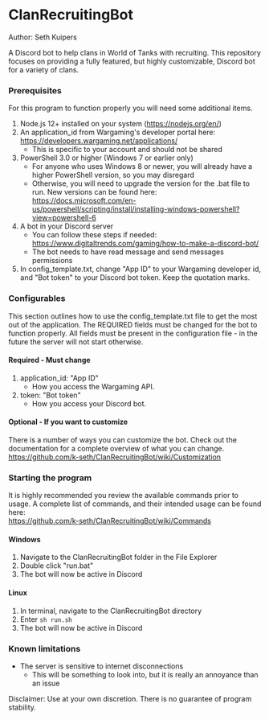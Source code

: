 # ClanRecruitingBot
Author: Seth Kuipers

A Discord bot to help clans in World of Tanks with recruiting. This repository focuses on providing a fully featured, but highly customizable, Discord bot for a variety of clans.
  
### Prerequisites  
For this program to function properly you will need some additional items.  
1. Node.js 12+ installed on your system (https://nodejs.org/en/)
2. An application_id from Wargaming's developer portal here: https://developers.wargaming.net/applications/
    * This is specific to your account and should not be shared
3. PowerShell 3.0 or higher (Windows 7 or earlier only)
    * For anyone who uses Windows 8 or newer, you will already have a higher PowerShell version, so you may disregard
    * Otherwise, you will need to upgrade the version for the .bat file to run. New versions can be found here: https://docs.microsoft.com/en-us/powershell/scripting/install/installing-windows-powershell?view=powershell-6
4. A bot in your Discord server
    * You can follow these steps if needed: https://www.digitaltrends.com/gaming/how-to-make-a-discord-bot/
    * The bot needs to have read message and send messages permissions
5. In config_template.txt, change "App ID" to your Wargaming developer id, and "Bot token" to your Discord bot token. Keep the quotation marks. 
 
### Configurables
This section outlines how to use the config_template.txt file to get the most out of the application. The REQUIRED fields must be changed for the bot to function properly. All fields must be present in the configuration file - in the future the server will not start otherwise.

#### Required - Must change
1. application_id: "App ID"
    * How you access the Wargaming API.
2. token: "Bot token"
    * How you access your Discord bot.

#### Optional - If you want to customize
There is a number of ways you can customize the bot. Check out the documentation for a complete overview of what you can change.  
https://github.com/k-seth/ClanRecruitingBot/wiki/Customization

### Starting the program  
It is highly recommended you review the available commands prior to usage. A complete list of commands, and their intended usage can be found here:  
https://github.com/k-seth/ClanRecruitingBot/wiki/Commands 
  
#### Windows
1. Navigate to the ClanRecruitingBot folder in the File Explorer
2. Double click "run.bat"
3. The bot will now be active in Discord

#### Linux
1. In terminal, navigate to the ClanRecruitingBot directory
2. Enter `sh run.sh`
3. The bot will now be active in Discord

  
### Known limitations  
- The server is sensitive to internet disconnections
    * This will be something to look into, but it is really an annoyance than an issue

  
Disclaimer: Use at your own discretion. There is no guarantee of program stability.
